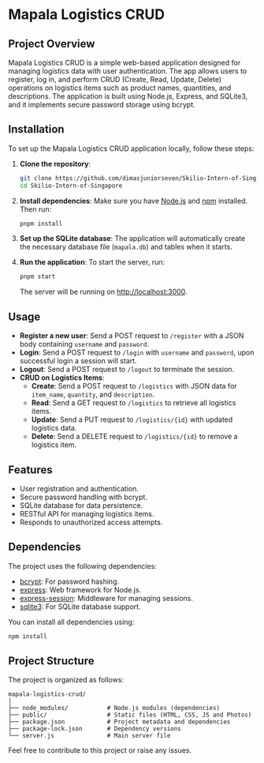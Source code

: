 # Mapala Logistics CRUD

## Project Overview
Mapala Logistics CRUD is a simple web-based application designed for managing logistics data with user authentication. The app allows users to register, log in, and perform CRUD (Create, Read, Update, Delete) operations on logistics items such as product names, quantities, and descriptions. The application is built using Node.js, Express, and SQLite3, and it implements secure password storage using bcrypt.

## Installation
To set up the Mapala Logistics CRUD application locally, follow these steps:

1. **Clone the repository**:
   ```bash
   git clone https://github.com/dimasjuniorseven/Skilio-Intern-of-Singapore.git
   cd Skilio-Intern-of-Singapore
   ```

2. **Install dependencies**:
   Make sure you have [Node.js](https://nodejs.org/) and [npm](https://www.npmjs.com/) installed. Then run:
   ```bash
   pnpm install
   ```

3. **Set up the SQLite database**:
   The application will automatically create the necessary database file (`mapala.db`) and tables when it starts.

4. **Run the application**:
   To start the server, run:
   ```bash
   pnpm start
   ```
   The server will be running on [http://localhost:3000](http://localhost:3000).

## Usage
- **Register a new user**: Send a POST request to `/register` with a JSON body containing `username` and `password`.
- **Login**: Send a POST request to `/login` with `username` and `password`, upon successful login a session will start.
- **Logout**: Send a POST request to `/logout` to terminate the session.
- **CRUD on Logistics Items**:
  - **Create**: Send a POST request to `/logistics` with JSON data for `item_name`, `quantity`, and `description`.
  - **Read**: Send a GET request to `/logistics` to retrieve all logistics items.
  - **Update**: Send a PUT request to `/logistics/{id}` with updated logistics data.
  - **Delete**: Send a DELETE request to `/logistics/{id}` to remove a logistics item.

## Features
- User registration and authentication.
- Secure password handling with bcrypt.
- SQLite database for data persistence.
- RESTful API for managing logistics items.
- Responds to unauthorized access attempts.

## Dependencies
The project uses the following dependencies:
- [bcrypt](https://www.npmjs.com/package/bcrypt): For password hashing.
- [express](https://www.npmjs.com/package/express): Web framework for Node.js.
- [express-session](https://www.npmjs.com/package/express-session): Middleware for managing sessions.
- [sqlite3](https://www.npmjs.com/package/sqlite3): For SQLite database support.

You can install all dependencies using:
```bash
npm install
```

## Project Structure
The project is organized as follows:

```
mapala-logistics-crud/
│
├── node_modules/           # Node.js modules (dependencies)
├── public/                 # Static files (HTML, CSS, JS and Photos)
├── package.json            # Project metadata and dependencies
├── package-lock.json       # Dependency versions
└── server.js               # Main server file
```

Feel free to contribute to this project or raise any issues.
